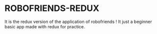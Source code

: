 # ROBOFRIENDS-REDUX 
It is the redux version of the application of robofriends !
It just a beginner basic app made with redux for practice.
